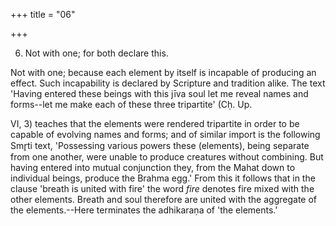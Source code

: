 +++
title = "06"

+++


6. Not with one; for both declare this.

Not with one; because each element by itself is incapable of producing an effect. Such incapability is declared by Scripture and tradition alike. The text 'Having entered these beings with this jīva soul let me reveal names and forms--let me make each of these three tripartite' (Cḥ. Up.

 VI, 3) teaches that the elements were rendered tripartite in order to be capable of evolving names and forms; and of similar import is the following Smr̥ti text, 'Possessing various powers these (elements), being separate from one another, were unable to produce creatures without combining. But having entered into mutual conjunction they, from the Mahat down to individual beings, produce the Brahma egg.' From this it follows that in the clause 'breath is united with fire' the word _fire_ denotes fire mixed with the other elements. Breath and soul therefore are united with the aggregate of the elements.--Here terminates the adhikaraṇa of 'the elements.'

